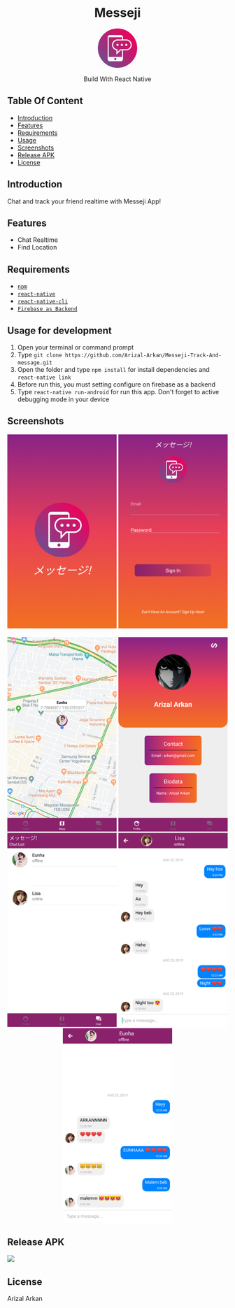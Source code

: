 <h1 align='center'>Messeji</h1>

<p align='center'>
<img width=90 src='src/asset/chat.png'>
</p>
<p align='center'>Build With React Native

## Table Of Content
- [Introduction](#introduction)
- [Features](#features)
- [Requirements](#requirements)
- [Usage](#usage-for-development)
- [Screenshots](#screenshots)
- [Release APK](#release-apk)
- [License](#License)

## Introduction
Chat and track your friend realtime with Messeji App!

## Features
* Chat Realtime
* Find Location

## Requirements
* [`npm`](https://www.npmjs.com/get-npm)
* [`react-native`](https://facebook.github.io/react-native/docs/getting-started)
* [`react-native-cli`](https://facebook.github.io/react-native/docs/getting-started)
* [`Firebase as Backend`](https://firebase.google.com/)

## Usage for development
1. Open your terminal or command prompt
2. Type `git clone https://github.com/Arizal-Arkan/Messeji-Track-And-message.git`
3. Open the folder and type `npm install` for install dependencies and `react-native link`
4. Before run this, you must setting configure on firebase as a backend 
5. Type `react-native run-android` for run this app. Don't forget to active debugging mode in your device

## Screenshots
<div align="center">
    <img width="250" src="src/asset/Splash.png">    
    <img width="250" src="src/asset/Login.png">
  </div>
  <br/>
  <div align="center">
    <img width="250" src="src/asset/Map.png">
  <img width="250" src="src/asset/Profile.png">
    <img width="250" src="src/asset/ListChat.png">
    <img width="250" src="src/asset/Sc1.png">
    <img width="250" src="src/asset/Sc2.png">
</div>

## Release APK
<a href="https://www.dropbox.com/s/9v3yp688phivev4/app-release.apk?dl=0">
  <img src="https://img.shields.io/badge/Download%20on%20the-Dropbox-blue.svg?style=popout&logo="/>
</a>

## License
Arizal Arkan
